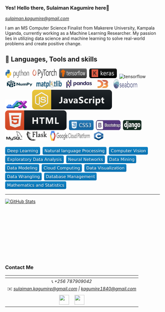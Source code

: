 ### Yes! Hello there, Sulaiman Kagumire here👋
*sulaiman.kagumire@gmail.com*

I am an MS Computer Science Finalist from Makerere University, Kampala Uganda, currently working as a Machine Learning Researcher. My passion lies in utilizing data science and machine learning to solve real-world problems and create positive change.


## 💼 Languages, Tools and skills

<div> 
   <img src="https://github.com/ksulaiman1/ksulaiman1/blob/main/svg/python.png" title="Javascript" alt="pythorn" width="80" height="30"/>&nbsp;
   <img src="https://github.com/ksulaiman1/ksulaiman1/blob/main/svg/pytorch.png" title="Javascript" alt="pytorch" width="80" height="30" />&nbsp;
   <img src="https://github.com/ksulaiman1/ksulaiman1/blob/main/svg/tensorflow.svg" title="tensorflow" alt="tensorflow" width="90" height="32" />&nbsp; 
   <img src="https://github.com/ksulaiman1/ksulaiman1/blob/main/svg/keras.svg" title="tensorflow" alt="tensorflow" width="90" height="32" />&nbsp;
   <img src="https://img.shields.io/badge/S-Scikit--Learn-orange" title="scikitlearn" alt="tensorflow" width="100" height="32" />&nbsp;
   <img src="https://github.com/ksulaiman1/ksulaiman1/blob/main/svg/numpy.png" title="numpy" alt="tensorflow" width="90" height="32" />&nbsp;
   <img src="https://github.com/ksulaiman1/ksulaiman1/blob/main/svg/mat.png" title="matplotlib" alt="tensorflow" width="90" height="32" />&nbsp;
   <img src="https://github.com/ksulaiman1/ksulaiman1/blob/main/svg/pandas.png" title="pandas" alt="tensorflow" width="90" height="32" />&nbsp;
   <img src="https://github.com/ksulaiman1/ksulaiman1/blob/main/svg/d3.png" title="d3" alt="tensorflow" width="50" height="32" />&nbsp;
   <img src="https://github.com/ksulaiman1/ksulaiman1/blob/main/svg/sea.png" title="d3" alt="tensorflow" width="80" height="32" />&nbsp;
   <img src="https://github.com/ksulaiman1/ksulaiman1/blob/main/svg/jax.png" title="d3" alt="tensorflow" width="80" height="32" />&nbsp;
  <img src="https://github.com/ksulaiman1/ksulaiman1/blob/main/svg/javascript.svg" title="Javascript" alt="Java"/>&nbsp;
  <img src="https://github.com/ksulaiman1/ksulaiman1/blob/main/svg/html.svg" title="Java" alt="html" />&nbsp;
  <img src="https://github.com/ksulaiman1/ksulaiman1/blob/main/svg/css.svg" title="Java" alt="css" width="80" height="32"/>&nbsp;
   <img src="https://github.com/ksulaiman1/ksulaiman1/blob/main/svg/boot.png" title="d3" alt="tensorflow" width="80" height="32" />&nbsp;
<!--    <img src="https://github.com/ksulaiman1/ksulaiman1/blob/main/svg/sql.png" title="d3" alt="tensorflow" width="50" height="32" />&nbsp; -->
   <img src="https://github.com/ksulaiman1/ksulaiman1/blob/main/svg/django.png" title="d3" alt="tensorflow" width="60" height="32" />&nbsp;
   <img src="https://github.com/ksulaiman1/ksulaiman1/blob/main/svg/mysql.png" title="d3" alt="tensorflow" width="60" height="32" />&nbsp;
   <img src="https://github.com/ksulaiman1/ksulaiman1/blob/main/svg/flask.png" title="d3" alt="tensorflow" width="70" height="32" />&nbsp;
   <img src="https://github.com/ksulaiman1/ksulaiman1/blob/main/svg/gcp.png" title="d3" alt="tensorflow" width="130" height="32" />&nbsp;
  <img src="https://github.com/ksulaiman1/ksulaiman1/blob/main/svg/cpp.png" title="d3" alt="tensorflow" width="40" height="32" />&nbsp; 
   
</div>
   <br>

<div>
   <img src="https://github.com/ksulaiman1/ksulaiman1/blob/main/svg/dl.svg" title="d3" alt="tensorflow" height="25"  />&nbsp;
  <img src="https://github.com/ksulaiman1/ksulaiman1/blob/main/svg/nlp.svg" title="d3" alt="tensorflow" height="25" />&nbsp; 
  <img src="https://github.com/ksulaiman1/ksulaiman1/blob/main/svg/cv.svg" title="d3" alt="tensorflow" height="25"  />&nbsp;
  <img src="https://github.com/ksulaiman1/ksulaiman1/blob/main/svg/eda.svg" title="d3" alt="tensorflow" height="25"  />&nbsp; 
  <img src="https://github.com/ksulaiman1/ksulaiman1/blob/main/svg/nw.svg" title="d3" alt="tensorflow" height="25"  />&nbsp; 
  <img src="https://github.com/ksulaiman1/ksulaiman1/blob/main/svg/dm.svg" title="d3" alt="tensorflow" height="25"  />&nbsp;
  <img src="https://github.com/ksulaiman1/ksulaiman1/blob/main/svg/modeling.svg" title="d3" alt="tensorflow" height="25"  />&nbsp;
  <img src="https://github.com/ksulaiman1/ksulaiman1/blob/main/svg/cc.svg" title="d3" alt="tensorflow" height="25"  />&nbsp;
  <img src="https://github.com/ksulaiman1/ksulaiman1/blob/main/svg/dv.svg" title="d3" alt="tensorflow" height="25"  />&nbsp;
  <img src="https://github.com/ksulaiman1/ksulaiman1/blob/main/svg/dw.svg" title="d3" alt="tensorflow" height="25"  />&nbsp;
  <img src="https://github.com/ksulaiman1/ksulaiman1/blob/main/svg/db.svg" title="d3" alt="tensorflow" height="25"  />&nbsp;
  <img src="https://github.com/ksulaiman1/ksulaiman1/blob/main/svg/mst.svg" title="d3" alt="tensorflow" height="25"  />&nbsp;   
</div>

<hr/>
<a href="https://github.com/ksulaiman1/ksulaiman1">
  <img style="min-height: 190px; style="width: 53vw" src="https://github-readme-stats.vercel.app/api?username=ksulaiman1&show_icons=true&line_height=27&count_private=true&&theme=radical" alt="GitHub Stats" />
</a>

### Contact Me
|  <a href="https://github.com/ksulaiman"></a> |
|:---------------------------------------------------------------------------------------------------------------------------------------: |
|📞 *+256 787909042*|
|✉️ *sulaiman.kagumire@gmail.com \| kagumire1840@gmail.com*|
 <a href="https://www.linkedin.com/in/sulaiman-kagumire-3b2a97135/"><img src="https://i.ibb.co/Kx2GSrT/linkedin.png" width="32px" height="32px"></a> &nbsp; &nbsp; <a href="https://github.com/ksulaiman1"><img src="https://cdn.iconscout.com/icon/free/png-256/github-108-438008.png" width="32px" height="32px"></a>  |


<!-- ### Yes everyone!! I am Sulaiman Kagumire 👋

https://img.shields.io/badge/-Python-blue
<!-- <p align="center">
  <a href="https://www.yushi.dev/" target="_blank" rel="noreferrer"><img src="https://user-images.githubusercontent.com/75753187/123350185-74ce0900-d528-11eb-848d-d92955dbb944.png" alt="my banner"></a>
</p> -->

<!-- <h3 align="center">
Yes!! Hi there, I'm Sulaiman Kagumire 
<!--   <a href="https://www.yushi.dev/" target="_blank" rel="noreferrer">Yu</a> 👋 -->
<!-- </h3>

<h2 align="center">
I'm a Full-Stack Web Developer 💻, Photographer 📸, and Designer 🎨!
</h2> 

I love the entire process of developing creative websites. I love the challenge of finding caches and spending time to meet new people. Learning how people hide things and where people are likely to look.

### 🤝 Connect with me:

<a href="https://www.linkedin.com/in/yushi95/"><img align="left" src="https://raw.githubusercontent.com/yushi1007/yushi1007/main/images/linkedin.svg" alt="Yu Shi | LinkedIn" width="21px"/></a>
<a href="https://instagram.com/yushi.95"><img align="left" src="https://raw.githubusercontent.com/yushi1007/yushi1007/main/images/instagram.svg" alt="Yu Shi | Instagram" width="21px"/></a>
<a href="https://yushi95.medium.com/"><img align="left" src="https://raw.githubusercontent.com/yushi1007/yushi1007/main/images/medium.svg" alt="Yu Shi | Medium" width="21px"/></a>
</br>
- 💬 If you have any question/feedback, please do not hesitate to reach out to me!

## 🔭 I'm currently working on

- My old projects
- Restaurant Recommendation App (React-Native)
- Mobile + Desktop Spotify Clone (Working on it soon...)
- My next blog
- My CSS skill

## 🌱 I'm currently learning

- 📱 React Native
- Firebase
- React Context API
- Styled Components  

## 💼 Technical Skills

![](https://img.shields.io/badge/Code-React-informational?style=flat&logo=react&color=61DAFB)
![](https://img.shields.io/badge/Code-Redux-informational?style=flat&logo=Redux&color=764ABC)
![](https://img.shields.io/badge/Code-JavaScript-informational?style=flat&logo=JavaScript&color=F7DF1E)
![](https://img.shields.io/badge/Code-Ruby-informational?style=flat&logo=Ruby&color=CC342D)
![](https://img.shields.io/badge/Code-Ruby_on_Rails-informational?style=flat&logo=Ruby-On-Rails&color=CC0000)
![](https://img.shields.io/badge/Code-HTML5-informational?style=flat&logo=HTML5&color=E34F26)
![](https://img.shields.io/badge/Code-PostgreSQL-informational?style=flat&logo=PostgreSQL&color=336791)
![](https://img.shields.io/badge/Code-SQLite-informational?style=flat&logo=SQLite&color=003B57)

</br>

![](https://img.shields.io/badge/Style-Bootstrap-informational?style=flat&logo=Bootstrap&color=7952B3)
![](https://img.shields.io/badge/Style-CSS3-informational?style=flat&logo=CSS3&color=1572B6)
![](https://img.shields.io/badge/Style-styled--components-informational?style=flat&logo=styled-components&color=DB7093)


</br>

![](https://img.shields.io/badge/Tools-Figma-informational?style=flat&logo=Figma&color=F24E1E)
![](https://img.shields.io/badge/Tools-NPM-informational?style=flat&logo=NPM&color=CB3837)
![](https://img.shields.io/badge/Tools-Heroku-informational?style=flat&logo=Heroku&color=430098)
![](https://img.shields.io/badge/Tools-Netlify-informational?style=flat&logo=netlify&color=00C7B7)
![](https://img.shields.io/badge/Tools-Git-informational?style=flat&logo=Git&color=F05032)
![](https://img.shields.io/badge/Tools-GitHub-informational?style=flat&logo=GitHub&color=181717)
 --> 
<!-- ## 📝 Latest Blog Posts

- [Deploy Rails API Backend to Heroku and React Frontend to Netlify](https://yushi95.medium.com/deploy-rails-api-backend-to-heroku-and-react-frontend-to-netlify-b515239d5022)
- [Animation Login Popup Form by Using React State Hook and CSS](https://medium.com/geekculture/animation-login-popup-form-by-using-react-state-hook-and-css-7ecf803f1fa9)
- [Checklist ✅ for Rails Application](https://yushi95.medium.com/checklist-for-rails-application-30868cb4f48b)
- [Self and Operator in Ruby](https://blog.usejournal.com/self-in-ruby-5e8a91fa4602)

## 📈 GitHub Stats 

[![Anurag's github stats](https://github-readme-stats.vercel.app/api?username=yushi1007)](https://github.com/yushi1007)

[![Top Langs](https://github-readme-stats.vercel.app/api/top-langs/?username=yushi1007&layout=compact)](https://github.com/yushi1007)

[![Visitors](https://visitor-badge.glitch.me/badge?page_id=yushi1007.yushi1007)](https://www.yushi.dev/) -->

<!--
**ksulaiman1/ksulaiman1** is a ✨ _special_ ✨ repository because its `README.md` (this file) appears on your GitHub profile.


